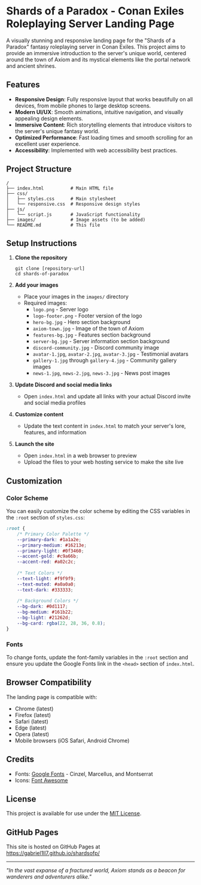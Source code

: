 # Shards of a Paradox - Conan Exiles Roleplaying Server Landing Page

A visually stunning and responsive landing page for the "Shards of a Paradox" fantasy roleplaying server in Conan Exiles. This project aims to provide an immersive introduction to the server's unique world, centered around the town of Axiom and its mystical elements like the portal network and ancient shrines.

## Features

- **Responsive Design**: Fully responsive layout that works beautifully on all devices, from mobile phones to large desktop screens.
- **Modern UI/UX**: Smooth animations, intuitive navigation, and visually appealing design elements.
- **Immersive Content**: Rich storytelling elements that introduce visitors to the server's unique fantasy world.
- **Optimized Performance**: Fast loading times and smooth scrolling for an excellent user experience.
- **Accessibility**: Implemented with web accessibility best practices.

## Project Structure

```
/
├── index.html          # Main HTML file
├── css/
│   ├── styles.css      # Main stylesheet
│   └── responsive.css  # Responsive design styles
├── js/
│   └── script.js       # JavaScript functionality
├── images/             # Image assets (to be added)
└── README.md           # This file
```

## Setup Instructions

1. **Clone the repository**
   ```
   git clone [repository-url]
   cd shards-of-paradox
   ```

2. **Add your images**
   - Place your images in the `images/` directory
   - Required images:
     - `logo.png` - Server logo
     - `logo-footer.png` - Footer version of the logo
     - `hero-bg.jpg` - Hero section background
     - `axiom-town.jpg` - Image of the town of Axiom
     - `features-bg.jpg` - Features section background
     - `server-bg.jpg` - Server information section background
     - `discord-community.jpg` - Discord community image
     - `avatar-1.jpg`, `avatar-2.jpg`, `avatar-3.jpg` - Testimonial avatars
     - `gallery-1.jpg` through `gallery-4.jpg` - Community gallery images
     - `news-1.jpg`, `news-2.jpg`, `news-3.jpg` - News post images

3. **Update Discord and social media links**
   - Open `index.html` and update all links with your actual Discord invite and social media profiles

4. **Customize content**
   - Update the text content in `index.html` to match your server's lore, features, and information

5. **Launch the site**
   - Open `index.html` in a web browser to preview
   - Upload the files to your web hosting service to make the site live

## Customization

### Color Scheme

You can easily customize the color scheme by editing the CSS variables in the `:root` section of `styles.css`:

```css
:root {
    /* Primary Color Palette */
    --primary-dark: #1a1a2e;
    --primary-medium: #16213e;
    --primary-light: #0f3460;
    --accent-gold: #c9a66b;
    --accent-red: #a02c2c;
    
    /* Text Colors */
    --text-light: #f9f9f9;
    --text-muted: #a0a0a0;
    --text-dark: #333333;
    
    /* Background Colors */
    --bg-dark: #0d1117;
    --bg-medium: #161b22;
    --bg-light: #21262d;
    --bg-card: rgba(22, 28, 36, 0.8);
}
```

### Fonts

To change fonts, update the font-family variables in the `:root` section and ensure you update the Google Fonts link in the `<head>` section of `index.html`.

## Browser Compatibility

The landing page is compatible with:
- Chrome (latest)
- Firefox (latest)
- Safari (latest)
- Edge (latest)
- Opera (latest)
- Mobile browsers (iOS Safari, Android Chrome)

## Credits

- Fonts: [Google Fonts](https://fonts.google.com/) - Cinzel, Marcellus, and Montserrat
- Icons: [Font Awesome](https://fontawesome.com/)

## License

This project is available for use under the [MIT License](LICENSE).

## GitHub Pages
This site is hosted on GitHub Pages at https://gabriel1ll7.github.io/shardsofp/

---

*"In the vast expanse of a fractured world, Axiom stands as a beacon for wanderers and adventurers alike."* 